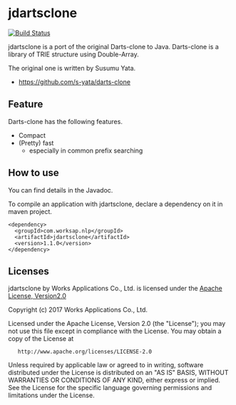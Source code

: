 # jdartsclone

[![Build Status](https://travis-ci.org/WorksApplications/jdartsclone.svg?branch=develop)](https://travis-ci.org/WorksApplications/jdartsclone)

jdartsclone is a port of the original Darts-clone to Java.
Darts-clone is a library of TRIE structure using Double-Array.

The original one is written by Susumu Yata.

- https://github.com/s-yata/darts-clone


## Feature

Darts-clone has the following features.

- Compact
- (Pretty) fast
    + especially in common prefix searching


## How to use

You can find details in the Javadoc.

To compile an application with jdartsclone, declare a dependency on it in maven project.

```
<dependency>
  <groupId>com.worksap.nlp</groupId>
  <artifactId>jdartsclone</artifactId>
  <version>1.1.0</version>
</dependency>
```

## Licenses

jdartsclone by Works Applications Co., Ltd. is licensed under the [Apache License, Version2.0](http://www.apache.org/licenses/LICENSE-2.0.html)

   Copyright (c) 2017 Works Applications Co., Ltd.

   Licensed under the Apache License, Version 2.0 (the "License");
   you may not use this file except in compliance with the License.
   You may obtain a copy of the License at

       http://www.apache.org/licenses/LICENSE-2.0

   Unless required by applicable law or agreed to in writing, software
   distributed under the License is distributed on an "AS IS" BASIS,
   WITHOUT WARRANTIES OR CONDITIONS OF ANY KIND, either express or implied.
   See the License for the specific language governing permissions and
   limitations under the License.
